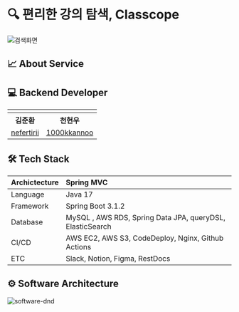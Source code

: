 # 🔍 편리한 강의 탐색, Classcope
![검색화면](https://github.com/dnd-side-project/dnd-9th-6-backend/assets/98201708/17e5ceb6-e84e-4c9a-a2e3-604f3f23cd00)

## 📈 About Service

## 💻 Backend Developer

<table align = "center" style = "table-layout: auto; width: 100%; table-layout: fixed;">
  <tr>
    <td>
    </td>
    <td>
    </td>
  </tr> 
  <tr>
    <th align="center">김준환</th>
    <th align="center">천현우</th>
  </tr>
  <tr>
    <td align="center">
       <a href="https://github.com/nefertirii">nefertirii</a>
    </td>
    <td align="center">
      <a href="https://github.com/1000kkannoo">1000kkannoo</a>
  </tr>
</table>

## 🛠 Tech Stack

| Archictecture | Spring MVC                                                |
|:--------------|:----------------------------------------------------------|
| Language      | Java 17                                                   |
| Framework     | Spring Boot 3.1.2                                         |
| Database      | MySQL , AWS RDS, Spring Data JPA, queryDSL, ElasticSearch |
| CI/CD         | AWS EC2, AWS S3, CodeDeploy, Nginx, Github Actions        |
| ETC           | Slack, Notion, Figma, RestDocs                            |


## ⚙️ Software Architecture

![software-dnd](https://github.com/dnd-side-project/dnd-9th-6-backend/assets/98201708/4dd3c836-9351-4d7d-a84b-5b3ef1a59484)
